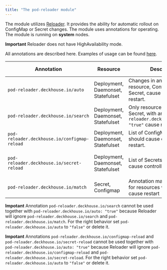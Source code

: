 ```yaml
---
title: "The pod-reloader module"
---
```


The module utilizes [Reloader](https://github.com/stakater/Reloader).
It provides the ability for automatic rollout on ConfigMap or Secret changes.
The module uses annotations for operating. The module is running on **system** nodes.

**Important** Reloader does not have HighAvailability mode.

All annotations are described here. Examples of usage can be found [here](usage.html).

| Annotation                                   | Resource                           | Description                                                                                                  | Acceptable values                             |
| -------------------------------------------- | ---------------------------------- | ------------------------------------------------------------------------------------------------------------ | --------------------------------------------- |
| `pod-reloader.deckhouse.io/auto`             | Deployment, Daemonset, Statefulset | Changes in any attachecd resource, ConfigMap or Secret, cause controller's pod restart.                      | `"true"`, `"false"`                            |
| `pod-reloader.deckhouse.io/search`           | Deployment, Daemonset, Statefulset | Only resources, ConfigMap or Secret, with annotation `pod-reloader.deckhouse.io/match: "true"` cause restart | `"true"`, `"false"`                            |
| `pod-reloader.deckhouse.io/configmap-reload` | Deployment, Daemonset, Statefulset | List of ConfigMaps which should cause controller restart.                                                    | `"some-cm"`, `"some-cm1,some-cm2"`             |
| `pod-reloader.deckhouse.io/secret-reload`    | Deployment, Daemonset, Statefulset | List of Secrets which should cause controller restart.                                                       | `"some-secret"`, `"some-secret1,some-secret2"` |
| `pod-reloader.deckhouse.io/match`            | Secret, Configmap                  | Annotation mark resources for resources which should cause restart                                           | `"true"`, `"false"`                            |

**Impotant** Annotation `pod-reloader.deckhouse.io/search` cannot be used together with `pod-reloader.deckhouse.io/auto: "true"` because Reloader will ignore `pod-reloader.deckhouse.io/search` and `pod-reloader.deckhouse.io/match`. For the right behavior set `pod-reloader.deckhouse.io/auto` to `"false"` or delete it.

**Impotant** Annotations `pod-reloader.deckhouse.io/configmap-reload` and `pod-reloader.deckhouse.io/secret-reload` cannot be used together with `pod-reloader.deckhouse.io/auto: "true"` because Reloader will ignore `pod-reloader.deckhouse.io/configmap-reload` and `pod-reloader.deckhouse.io/secret-reload`. For the right behavior set `pod-reloader.deckhouse.io/auto` to `"false"` or delete it.
